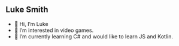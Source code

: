 ## Luke Smith

- 👋 Hi, I’m Luke
- 👀 I’m interested in video games.
- 🌱 I’m currently learning C# and would like to learn JS and Kotlin.


